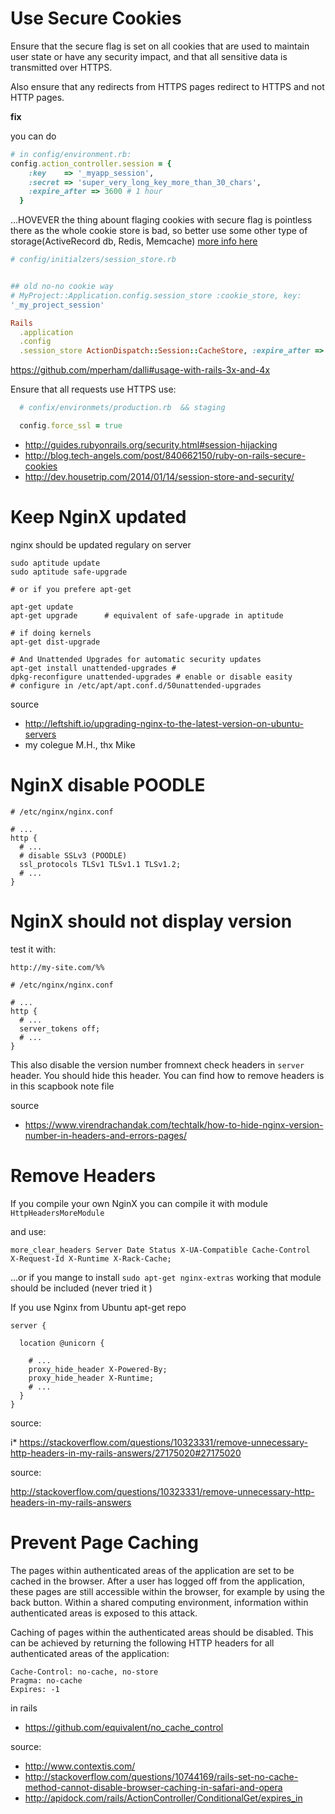 # Use Secure Cookies

Ensure that the secure flag is set on all cookies that are
used to maintain user state or have any security impact, and
that all sensitive data is transmitted over HTTPS.

Also ensure that any redirects from HTTPS pages redirect to
HTTPS and not HTTP pages.

**fix** 

you can do 

```ruby
# in config/environment.rb:
config.action_controller.session = {
    :key    => '_myapp_session',
    :secret => 'super_very_long_key_more_than_30_chars',
    :expire_after => 3600 # 1 hour
  }
```

...HOVEVER the thing abount flaging cookies with secure flag is pointless
there as the whole cookie store is bad, so better use some other type of storage(ActiveRecord db, Redis,
Memcache) [more info here](http://dev.housetrip.com/2014/01/14/session-store-and-security/)

```ruby
# config/initialzers/session_store.rb


## old no-no cookie way 
# MyProject::Application.config.session_store :cookie_store, key:
'_my_project_session'

Rails
  .application
  .config
  .session_store ActionDispatch::Session::CacheStore, :expire_after => 20.minutes
```

https://github.com/mperham/dalli#usage-with-rails-3x-and-4x


Ensure that all requests use HTTPS use:

```ruby
  # confix/environmets/production.rb  && staging

  config.force_ssl = true
```

* http://guides.rubyonrails.org/security.html#session-hijacking
* http://blog.tech-angels.com/post/840662150/ruby-on-rails-secure-cookies
* http://dev.housetrip.com/2014/01/14/session-store-and-security/


# Keep NginX updated

nginx should be updated regulary on server

```
sudo aptitude update
sudo aptitude safe-upgrade

# or if you prefere apt-get

apt-get update
apt-get upgrade      # equivalent of safe-upgrade in aptitude

# if doing kernels
apt-get dist-upgrade

# And Unattended Upgrades for automatic security updates
apt-get install unattended-upgrades #
dpkg-reconfigure unattended-upgrades # enable or disable easity
# configure in /etc/apt/apt.conf.d/50unattended-upgrades
```

source

* http://leftshift.io/upgrading-nginx-to-the-latest-version-on-ubuntu-servers
* my colegue M.H., thx Mike

# NginX disable POODLE

```
# /etc/nginx/nginx.conf

# ...
http {
  # ...
  # disable SSLv3 (POODLE)
  ssl_protocols TLSv1 TLSv1.1 TLSv1.2;
  # ...
}

```

# NginX should not display version 

test it with:

```
http://my-site.com/%%
```

```
# /etc/nginx/nginx.conf

# ...
http {
  # ...
  server_tokens off;
  # ...
}

```

This also disable the version number fromnext check headers in
`server` header. You should hide this header. You can find how to 
remove headers is in  this scapbook note file

source

* https://www.virendrachandak.com/techtalk/how-to-hide-nginx-version-number-in-headers-and-errors-pages/

# Remove Headers

If you compile your own NginX you can compile it with module
`HttpHeadersMoreModule`

and use:

```
more_clear_headers Server Date Status X-UA-Compatible Cache-Control
X-Request-Id X-Runtime X-Rack-Cache;

```

...or if you mange to install `sudo apt-get nginx-extras` working that
module should be included (never tried it )

If you use Nginx from Ubuntu apt-get repo

```
server {

  location @unicorn {

    # ...
    proxy_hide_header X-Powered-By;
    proxy_hide_header X-Runtime;
    # ...
  }
}
```

source:

i* https://stackoverflow.com/questions/10323331/remove-unnecessary-http-headers-in-my-rails-answers/27175020#27175020




source:

http://stackoverflow.com/questions/10323331/remove-unnecessary-http-headers-in-my-rails-answers


# Prevent Page Caching

The pages within authenticated areas of the application
are set to be cached in the browser. After a user has
logged off from the application, these pages are still
accessible within the browser, for example by using the
back button. Within a shared computing environment,
information within authenticated areas is exposed to this
attack.

Caching of pages within the authenticated areas should be
disabled. This can be achieved by returning the following
HTTP headers for all authenticated areas of the application:

```
Cache-Control: no-cache, no-store
Pragma: no-cache
Expires: -1
```

in rails 

* https://github.com/equivalent/no_cache_control

source: 

* http://www.contextis.com/
* http://stackoverflow.com/questions/10744169/rails-set-no-cache-method-cannot-disable-browser-caching-in-safari-and-opera
* http://apidock.com/rails/ActionController/ConditionalGet/expires_in
